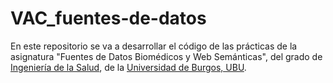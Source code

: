 # VAC_fuentes-de-datos
En este repositorio se va a desarrollar el código de las prácticas de la asignatura "Fuentes de Datos Biomédicos y Web Semánticas", del grado de [Ingeniería de la Salud](https://www.ubu.es/grado-en-ingenieria-de-la-salud), de la [Universidad de Burgos, UBU](https://www.ubu.es/).